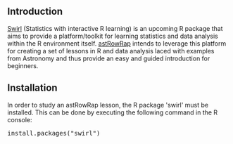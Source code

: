 Introduction
------------

[Swirl](http://swirlstats.com/) (Statistics with interactive R learning) is an upcoming R package that aims to provide a platform/toolkit for learning statistics and data analysis within the R environment itself. [astRowRap](http://astrowrap-dev.github.io/astrowrap/) intends to leverage this platform for creating a set of lessons in R and data analysis laced with examples from Astronomy and thus provide an easy and guided introduction for beginners.

Installation
------------

In order to study an astRowRap lesson, the R package 'swirl' must be installed. This can be done by executing the following command in the R console:
 
<pre>install.packages("swirl")</pre>


